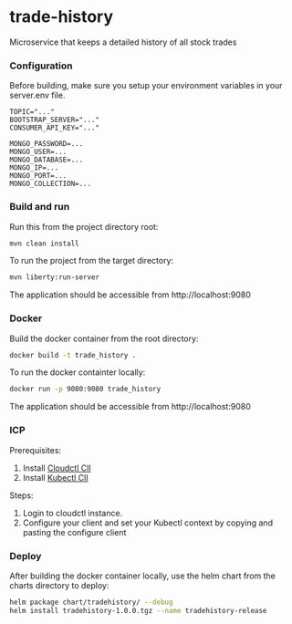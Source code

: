 # trade-history
Microservice that keeps a detailed history of all stock trades

### Configuration
Before building, make sure you setup your environment variables in your server.env file. 
```
TOPIC="..."
BOOTSTRAP_SERVER="..."
CONSUMER_API_KEY="..."

MONGO_PASSWORD=...
MONGO_USER=...
MONGO_DATABASE=...
MONGO_IP=...
MONGO_PORT=...
MONGO_COLLECTION=...
```

### Build and run

Run this from the project directory root: 

```bash
mvn clean install
```

To run the project from the target directory:

```bash
mvn liberty:run-server
```

The application should be accessible from http://localhost:9080

### Docker

Build the docker container from the root directory: 

```bash
docker build -t trade_history .
```

To run the docker containter locally:

```bash
docker run -p 9080:9080 trade_history
```

The application should be accessible from http://localhost:9080


### ICP

Prerequisites:

1. Install [Cloudctl ClI](https://www.ibm.com/support/knowledgecenter/en/SSBS6K_3.1.0/manage_cluster/install_cli.html)
2. Install [Kubectl ClI](https://www.ibm.com/support/knowledgecenter/SSBS6K_3.1.1/manage_cluster/cfc_cli.html)

Steps:

1. Login to cloudctl instance. 
2. Configure your client and set your Kubectl context by copying and pasting the configure client 

### Deploy

After building the docker container locally, use the helm chart from the charts directory to deploy:
```bash
helm package chart/tradehistory/ --debug
helm install tradehistory-1.0.0.tgz --name tradehistory-release
```